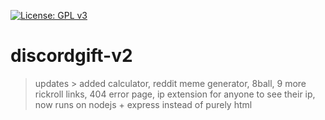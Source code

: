 [![License: GPL v3](https://img.shields.io/badge/License-GPL%20v3-blue.svg)](https://www.gnu.org/licenses/gpl-3.0)
# discordgift-v2
> updates > added calculator, reddit meme generator, 8ball, 9 more rickroll links, 404 error page, ip extension for anyone to see their ip, now runs on nodejs + express instead of purely html

